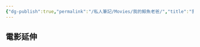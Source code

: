```yaml
---
{"dg-publish":true,"permalink":"/私人筆記/Movies/我的鯨魚老爸/","title":"我的鯨魚老爸","tags":["#🎬Movie"],"noteIcon":"3","created":"2025-05-11T11:57:58.960+08:00","updated":"2025-06-18T14:14:32.424+08:00"}
---
```







## 電影延伸


